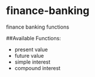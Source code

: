 # finance-banking
finance banking functions

##Available Functions:

- present value
- future value
- simple interest
- compound interest

